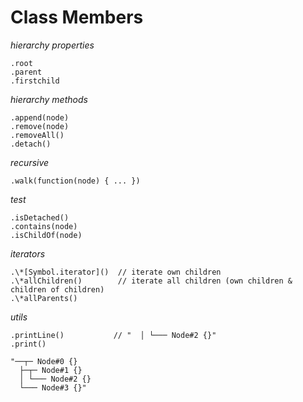 # Class Members

*hierarchy properties*
```
.root
.parent
.firstchild
```

*hierarchy methods*
```
.append(node)
.remove(node)
.removeAll()
.detach()
```

*recursive*
```
.walk(function(node) { ... })
```

*test*
```
.isDetached()
.contains(node)
.isChildOf(node)
```

*iterators*
```
.\*[Symbol.iterator]()  // iterate own children
.\*allChildren()        // iterate all children (own children & children of children)
.\*allParents()
```

*utils*
```
.printLine()           // "  │ └─── Node#2 {}"   
.print()
```

```
"──┬─ Node#0 {}
  ├─┬─ Node#1 {}
  │ └─── Node#2 {}
  └─── Node#3 {}"
``` 
